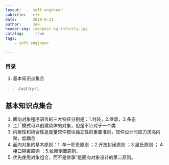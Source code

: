 ```yaml
---
layout:     soft engineer
subtitle:   c++
date:       2019-8-21
author:     Jow
header-img: img/post-bg-infinity.jpg
catalog: 	 true 
tags:
    - soft engineer

---
```


### 目录
1. 基本知识点集合

> Just try it.
## 基本知识点集合
1. 面向对象程序语言的三大特征分别是：1.封装，2.继承，3.多态 
2. 工厂模式可以创建具体的对象，但是不针对于一个类
3. 内聚性和耦合性是度量软件模块独立性的重要准则，软件设计时应力求高内聚，低耦合
4. 面向对象的基本原则：1.  单一职责原则 ；2.开放封闭原则 ；3.里氏原则 ； 4.接口隔离原则 ；5.依赖倒置原则。
5. 优先使用对象组合，而不是继承”是面向对象设计的第二原则。 

